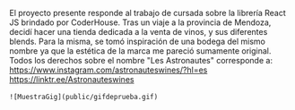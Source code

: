 El proyecto presente responde al trabajo de cursada sobre la librería React JS brindado por CoderHouse.
    Tras un viaje a la provincia de Mendoza, decidí hacer una tienda dedicada a la venta de vinos, y sus diferentes blends. 
    Para la misma, se tomó inspiración de una bodega del mismo nombre ya que la estética de la marca me pareció sumamente original.
    Todos los derechos sobre el nombre "Les Astronautes" corresponde a:
    https://www.instagram.com/astronauteswines/?hl=es
    https://linktr.ee/Astronauteswines

    ![MuestraGig](public/gifdeprueba.gif)